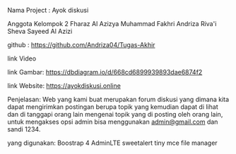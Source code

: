 Nama Project : Ayok diskusi

Anggota Kelompok 2
Fharaz Al Azizya
Muhammad Fakhri Andriza
Riva'i Sheva
Sayeed Al Azizi

github : https://github.com/Andriza04/Tugas-Akhir

link Video

link Gambar: https://dbdiagram.io/d/668cd6899939893dae6874f2

link Website: https://ayokdiskusi.online



Penjelasan:
Web yang kami buat merupakan forum diskusi yang dimana kita dapat mengirimkan postingan berupa topik yang kemudian dapat di lihat dan di tanggapi orang lain mengenai topik yang di posting oleh orang lain, untuk mengakses opsi admin bisa menggunakan admin@gmail.com dan sandi 1234.

yang digunakan:
Boostrap 4
AdminLTE
sweetalert
tiny mce
file manager

